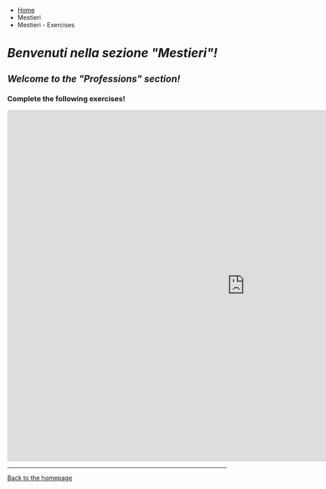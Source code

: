 <ul class="breadcrumb">
  <li><a href="index.html">Home</a></li>
  <li><a href="Mestieri.html"></a>Mestieri</li>
  <li>Mestieri - Exercises</li>
</ul>

<h1><i>Benvenuti nella sezione <strong>"Mestieri"</strong>!</i></h1>
<h2><i>Welcome to the <strong>"Professions"</strong> section!</i></h2>


<h3> Complete the following exercises!</h3>
<iframe src="https://h5p.org/h5p/embed/168456" width="1090" height="806" frameborder="0" allowfullscreen="allowfullscreen"></iframe><script src="https://h5p.org/sites/all/modules/h5p/library/js/h5p-resizer.js" charset="UTF-8"></script>


<hr>

<a href="index.html"> Back to the homepage </a>
